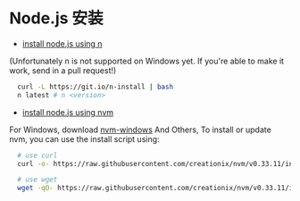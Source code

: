 # Node.js 安装

* [install node.js using n](https://github.com/tj/n)

(Unfortunately n is not supported on Windows yet. If you're able to make it work, send in a pull request!)

```sh
  curl -L https://git.io/n-install | bash
  n latest # n <version>
```

* [install node.js using nvm](https://github.com/creationix/nvm)

For Windows, download [nvm-windows](https://github.com/coreybutler/nvm-windows/releases)
And Others, To install or update nvm, you can use the install script using:

```sh
  # use curl
  curl -o- https://raw.githubusercontent.com/creationix/nvm/v0.33.11/install.sh | bash

  # use wget
  wget -qO- https://raw.githubusercontent.com/creationix/nvm/v0.33.11/install.sh | bash
```